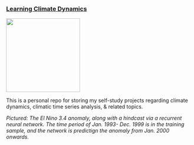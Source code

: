 <h3><ins>Learning Climate Dynamics</ins></h3>

<img src="https://github.com/user-attachments/assets/6d44c943-2462-43cb-8229-0705ec3a3137" width=200px/>

<p>This is a personal repo for storing my self-study projects regarding climate dynamics, climatic time series analysis, & related topics.</p>

<i>Pictured: The El Nino 3.4 anomaly, along with a hindcast via a recurrent neural network. The time period of Jan. 1993- Dec. 1999 is in the training sample, and the network is predictign the anomaly from Jan. 2000 onwards.</i>
